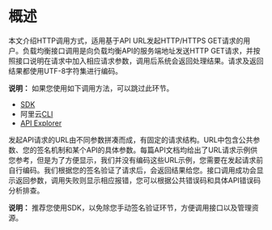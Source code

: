 # 概述

本文介绍HTTP调用方式，适用基于API URL发起HTTP/HTTPS GET请求的用户。负载均衡接口调用是向负载均衡API的服务端地址发送HTTP GET请求，并按照接口说明在请求中加入相应请求参数，调用后系统会返回处理结果。请求及返回结果都使用UTF-8字符集进行编码。

**说明：** 如果您使用如下调用方法，可以跳过此环节。

-   [SDK](https://github.com/aliyun)
-   阿里云[CLI](https://www.alibabacloud.com/help/zh/doc-detail/93539.html?spm=a2c5t.10695662.1996646101.searchclickresult.37665bbaBFUYgf)
-   [API Explorer](https://api.aliyun.com/)

发起API请求的URL由不同参数拼凑而成，有固定的请求结构。URL中包含公共参数、您的签名机制和某个API的具体参数。每篇API文档均给出了URL请求示例供您参考，但是为了方便显示，我们并没有编码这些URL示例，您需要在发起请求前自行编码。我们根据您的签名验证了请求后，会返回结果给您。接口调用成功会显示返回参数，调用失败则显示相应报错，您可以根据公共错误码和具体API错误码分析排查。

**说明：** 推荐您使用SDK，以免除您手动签名验证环节，方便调用接口以及管理资源。

